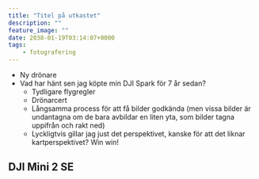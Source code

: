 ```yaml
---
title: "Titel på utkastet"
description: ""
feature_image: ""
date: 2038-01-19T03:14:07+0000
tags:
    - fotografering
---
```


 - Ny drönare
 - Vad har hänt sen jag köpte min DJI Spark för 7 år sedan?
   - Tydligare flygregler
   - Drönarcert
   - Långsamma process för att få bilder godkända (men vissa bilder är undantagna om de bara avbildar en liten yta, som bilder tagna uppifrån och rakt ned)
   - Lyckligtvis gillar jag just det perspektivet, kanske för att det liknar kartperspektivet? Win win!

## DJI Mini 2 SE